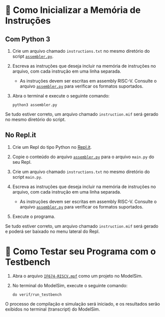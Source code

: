 # 📝 Como Inicializar a Memória de Instruções

## Com Python 3

1. Crie um arquivo chamado `instructions.txt` no mesmo diretório do script [`assembler.py`](assembler.py).

2. Escreva as instruções que deseja incluir na memória de instruções no arquivo, com cada instrução em uma linha separada.
    - As instruções devem ser escritas em assembly RISC-V. Consulte o arquivo [`assembler.py`](assembler.py) para verificar os formatos suportados.

3. Abra o terminal e execute o seguinte comando:
    ```shell
    python3 assembler.py
    ```

Se tudo estiver correto, um arquivo chamado `instruction.mif` será gerado no mesmo diretório do script.

## No Repl.it

1. Crie um Repl do tipo Python no [Repl.it](https://Repl.it/).

2. Copie o conteúdo do arquivo [`assembler.py`](assembler.py) para o arquivo `main.py` do seu Repl.

3. Crie um arquivo chamado `instructions.txt` no mesmo diretório do script `main.py`.

4. Escreva as instruções que deseja incluir na memória de instruções no arquivo, com cada instrução em uma linha separada.
    - As instruções devem ser escritas em assembly RISC-V. Consulte o arquivo [`assembler.py`](assembler.py) para verificar os formatos suportados.

5. Execute o programa.

Se tudo estiver correto, um arquivo chamado `instruction.mif` será gerado e poderá ser baixado no menu lateral do Repl.

# 🧪 Como Testar seu Programa com o Testbench

1. Abra o arquivo [`IF674-RISCV.mpf`](..\IF674-RISCV.mpf) como um projeto no ModelSim.

2. No terminal do ModelSim, execute o seguinte comando:
    ```shell
    do verif/run_testbench
    ```

O processo de compilação e simulação será iniciado, e os resultados serão exibidos no terminal (transcript) do ModelSim.
